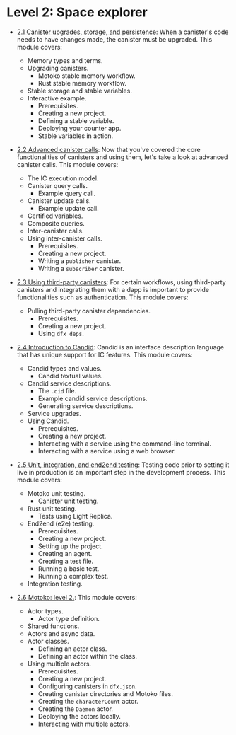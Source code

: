 # Level 2: Space explorer

- [2.1 Canister upgrades, storage, and persistence](2.1-storage-persistence.md): When a canister's code needs to have changes made, the canister must be upgraded. This module covers:
    - Memory types and terms.
    - Upgrading canisters.
	    - Motoko stable memory workflow.
	    - Rust stable memory workflow.
    - Stable storage and stable variables.
    - Interactive example.
	    - Prerequisites.
	    - Creating a new project.
	    - Defining a stable variable.
	    - Deploying your counter app.
	    - Stable variables in action.

- [2.2 Advanced canister calls](2.2-advanced-canister-calls.md): Now that you've covered the core functionalities of canisters and using them, let's take a look at advanced canister calls. This module covers:
    - The IC execution model.
    - Canister query calls.
	    - Example query call.
    - Canister update calls.
	    - Example update call.
    - Certified variables.
    - Composite queries.
    - Inter-canister calls.
    - Using inter-canister calls.
	    - Prerequisites.
	    - Creating a new project.
	    - Writing a `publisher` canister.
	    - Writing a `subscriber` canister.
    
- [2.3 Using third-party canisters](2.3-third-party-canisters.md): For certain workflows, using third-party canisters and integrating them with a dapp is important to provide functionalities such as authentication. This module covers:
    - Pulling third-party canister dependencies.
	    - Prerequisites.
	    - Creating a new project.
	    - Using `dfx deps`.


- [2.4 Introduction to Candid](2.4-intro-candid.md): Candid is an interface description language that has unique support for IC features. This module covers:
    - Candid types and values.
	    - Candid textual values.
    - Candid service descriptions.
	    - The `.did` file.
	    - Example candid service descriptions.
	    - Generating service descriptions.
    - Service upgrades.
    - Using Candid.
	    - Prerequisites.
	    - Creating a new project.
	    - Interacting with a service using the command-line terminal.
	    - Interacting with a service using a web browser.

- [2.5 Unit, integration, and end2end testing](2.5-unit-testing.md): Testing code prior to setting it live in production is an important step in the development process. This module covers:
    - Motoko unit testing.
	    - Canister unit testing.
    - Rust unit testing.
	    - Tests using Light Replica.
    - End2end (e2e) testing.
	    - Prerequisites.
	    - Creating a new project.
	    - Setting up the project.
	    - Creating an agent.
	    - Creating a test file.
	    - Running a basic test.
	    - Running a complex test.
    - Integration testing.

- [2.6 Motoko: level 2.](2.6-motoko-lvl2.md): This module covers:
    - Actor types.
        - Actor type definition.
    - Shared functions.
    - Actors and async data.
    - Actor classes.
        - Defining an actor class.
        - Defining an actor within the class.
    - Using multiple actors.
        - Prerequisites.
        - Creating a new project.
        - Configuring canisters in `dfx.json`.
        - Creating canister directories and Motoko files.
        - Creating the `characterCount` actor.
        - Creating the `Daemon` actor.
        - Deploying the actors locally.
        - Interacting with multiple actors.
